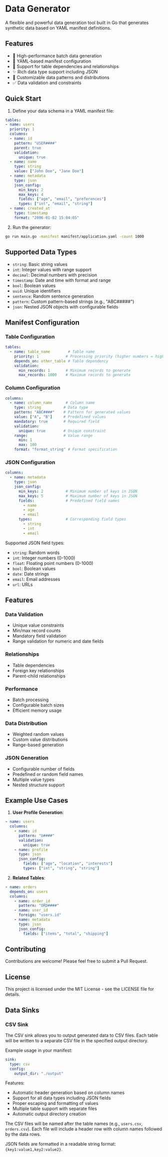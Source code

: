 # Data Generator

A flexible and powerful data generation tool built in Go that generates synthetic data based on YAML manifest definitions.

## Features

- 🚀 High-performance batch data generation
- 📝 YAML-based manifest configuration
- 🔄 Support for table dependencies and relationships
- ✨ Rich data type support including JSON
- 🎯 Customizable data patterns and distributions
- ✅ Data validation and constraints

## Quick Start

1. Define your data schema in a YAML manifest file:

```yaml
tables:
- name: users
  priority: 1
  columns:
  - name: id
    pattern: "USER####"
    parent: true
    validation:
      unique: true
  - name: name
    type: string
    value: ["John Doe", "Jane Doe"]
  - name: metadata
    type: json
    json_config:
      min_keys: 2
      max_keys: 4
      fields: ["age", "email", "preferences"]
      types: ["int", "email", "string"]
  - name: created_at
    type: timestamp
    format: "2006-01-02 15:04:05"
```

2. Run the generator:

```bash
go run main.go -manifest manifest/application.yaml -count 1000
```

## Supported Data Types

- `string`: Basic string values
- `int`: Integer values with range support
- `decimal`: Decimal numbers with precision
- `timestamp`: Date and time with format and range
- `bool`: Boolean values
- `uuid`: Unique identifiers
- `sentence`: Random sentence generation
- `pattern`: Custom pattern-based strings (e.g., "ABC#####")
- `json`: Nested JSON objects with configurable fields

## Manifest Configuration

### Table Configuration

```yaml
tables:
  - name: table_name        # Table name
    priority: 1            # Processing priority (higher numbers = higher priority)
    depends_on: other_table # Table dependency
    validation:
      min_records: 1       # Minimum records to generate
      max_records: 1000    # Maximum records to generate
```

### Column Configuration

```yaml
columns:
  - name: column_name      # Column name
    type: string          # Data type
    pattern: "ABC####"    # Pattern for generated values
    value: ["A", "B"]     # Predefined values
    mandatory: true       # Required field
    validation:
      unique: true        # Unique constraint
    range:                # Value range
      min: 1
      max: 100
    format: "format_string" # Format specification
```

### JSON Configuration

```yaml
columns:
  - name: metadata
    type: json
    json_config:
      min_keys: 2          # Minimum number of keys in JSON
      max_keys: 5          # Maximum number of keys in JSON
      fields:              # Predefined field names
        - name
        - age
        - email
      types:               # Corresponding field types
        - string
        - int
        - email
```

Supported JSON field types:
- `string`: Random words
- `int`: Integer numbers (0-1000)
- `float`: Floating point numbers (0-1000)
- `bool`: Boolean values
- `date`: Date strings
- `email`: Email addresses
- `url`: URLs

## Features

### Data Validation
- Unique value constraints
- Min/max record counts
- Mandatory field validation
- Range validation for numeric and date fields

### Relationships
- Table dependencies
- Foreign key relationships
- Parent-child relationships

### Performance
- Batch processing
- Configurable batch sizes
- Efficient memory usage

### Data Distribution
- Weighted random values
- Custom value distributions
- Range-based generation

### JSON Generation
- Configurable number of fields
- Predefined or random field names
- Multiple value types
- Nested structure support

## Example Use Cases

1. **User Profile Generation**:
```yaml
- name: users
  columns:
    - name: id
      pattern: "U####"
      validation:
        unique: true
    - name: profile
      type: json
      json_config:
        fields: ["age", "location", "interests"]
        types: ["int", "string", "string"]
```

2. **Related Tables**:
```yaml
- name: orders
  depends_on: users
  columns:
    - name: order_id
      pattern: "ORD####"
    - name: user_id
      foreign: "users.id"
    - name: metadata
      type: json
      json_config:
        fields: ["items", "total", "shipping"]
```

## Contributing

Contributions are welcome! Please feel free to submit a Pull Request.

## License

This project is licensed under the MIT License - see the LICENSE file for details.

## Data Sinks

### CSV Sink

The CSV sink allows you to output generated data to CSV files. Each table will be written to a separate CSV file in the specified output directory.

Example usage in your manifest:

```yaml
sink:
  type: csv
  config:
    output_dir: "./output"
```

Features:
- Automatic header generation based on column names
- Support for all data types including JSON fields
- Proper escaping and formatting of values
- Multiple table support with separate files
- Automatic output directory creation

The CSV files will be named after the table names (e.g., `users.csv`, `orders.csv`). Each file will include a header row with column names followed by the data rows.

JSON fields are formatted in a readable string format: `{key1:value1,key2:value2}`. 